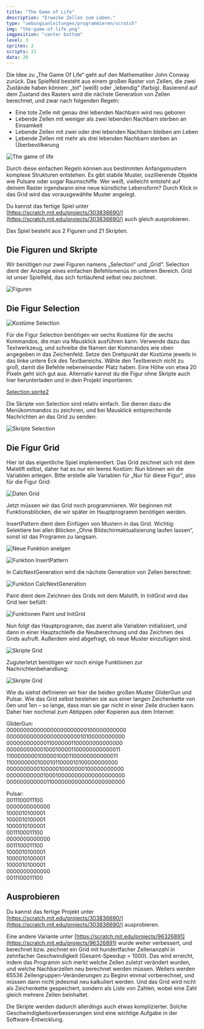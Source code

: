 ```yaml
---
title: "The Game of Life"
description: "Erwecke Zellen zum Leben."
type: "uebungsanleitungen/programmieren/scratch"
img: "the-game-of-life.png"
imgposition: "center bottom"
level: 3
sprites: 2
scripts: 21
data: 20
---
```


Die Idee zu „The Game Of Life“ geht auf den Mathematiker John Conway zurück. Das Spielfeld besteht aus einem großen Raster von Zellen, die zwei Zustände haben können: „tot“ (weiß) oder „lebendig“ (farbig). Basierend auf dem Zustand des Rasters wird die nächste Generation von Zellen berechnet, und zwar nach folgenden Regeln:

* Eine tote Zelle mit genau drei lebenden Nachbarn wird neu geboren
* Lebende Zellen mit weniger als zwei lebenden Nachbarn sterben an Einsamkeit
* Lebende Zellen mit zwei oder drei lebenden Nachbarn bleiben am Leben
* Lebende Zellen mit mehr als drei lebenden Nachbarn sterben an Überbevölkerung

![The game of life](the-game-of-life.png)

Durch diese einfachen Regeln können aus bestimmten Anfangsmustern komplexe Strukturen entstehen. Es gibt stabile Muster, oszillierende Objekte wie Pulsare oder sogar Raumschiffe. Wer weiß, vielleicht entsteht auf deinem Raster irgendwann eine neue künstliche Lebensform? Durch Klick in das Grid wird das vorausgewählte Muster angelegt.

Du kannst das fertige Spiel unter [https://scratch.mit.edu/projects/303836690/](https://scratch.mit.edu/projects/303836690/) auch gleich ausprobieren.

Das Spiel besteht aus 2 Figuren und 21 Skripten.

## Die Figuren und Skripte

Wir benötigen nur zwei Figuren namens „Selection“ und „Grid“. Selection dient der Anzeige eines einfachen Befehlsmenüs im unteren Bereich. Grid ist unser Spielfeld, das sich fortlaufend selbst neu zeichnet.

![Figuren](figuren.png)

## Die Figur Selection

![Kostüme Selection](kostueme-selection.png)

Für die Figur Selection benötigen wir sechs Kostüme für die sechs Kommandos, die man via Mausklick ausführen kann. Verwende dazu das Textwerkzeug, und schreibe die Namen der Kommandos wie oben angegeben in das Zeichenfeld. Setze den Drehpunkt der Kostüme jeweils in das linke untere Eck des Textbereichs. Wähle den Textbereich nicht zu groß, damit die Befehle nebeneinander Platz haben. Eine Höhe von etwa 20 Pixeln geht sich gut aus. Alternativ kannst du die Figur ohne Skripte auch hier herunterladen und in dein Projekt importieren:

[Selection.sprite2](Selection.sprite2)

Die Skripte von Selection sind relativ einfach. Sie dienen dazu die Menükommandos zu zeichnen, und bei Mausklick entsprechende Nachrichten an das Grid zu senden:

![Skripte Selection](skripte-selection.png)

## Die Figur Grid

Hier ist das eigentliche Spiel implementiert. Das Grid zeichnet sich mit dem Malstift selbst, daher hat es nur ein leeres Kostüm:
Nun können wir die Variablen anlegen. Bitte erstelle alle Variablen für „Nur für diese Figur“, also für die Figur Grid:

![Daten Grid](daten-grid.png)

Jetzt müssen wir das Grid noch programmieren. Wir beginnen mit Funktionsblöcken, die wir später im Hauptprogramm benötigen werden.

InsertPattern dient dem Einfügen von Mustern in das Grid. Wichtig: Selektiere bei allen Blöcken „Ohne Bildschirmaktualisierung laufen lassen“, sonst ist das Programm zu langsam.

![Neue Funktion anelgen](neue-funktion.png)

![Funktion InsertPattern](funktion-insert-pattern.png)

In CalcNextGeneration wird die nächste Generation von Zellen berechnet:

![Funktion CalcNextGeneration](funktion-calculate-next-generation.png)

Paint dient dem Zeichnen des Grids mit dem Malstift. In InitGrid wird das Grid leer befüllt:

![Funktionen Paint und InitGrid](funktion-paint-and-init-grid.png)

Nun folgt das Hauptprogramm, das zuerst alle Variablen initialisiert, und dann in einer Hauptschleife die Neuberechnung und das Zeichnen des Grids aufruft. Außerdem wird abgefragt, ob neue Muster einzufügen sind.

![Skripte Grid](skripte-grid-1.png)

Zuguterletzt benötigen wir noch einige Funktionen zur Nachrichtenbehandlung:

![Skripte Grid](skripte-grid-2.png)

Wie du siehst definieren wir hier die beiden großen Muster GliderGun und Pulsar. Wie das Grid selbst bestehen sie aus einer langen Zeichenkette von 0en und 1en – so lange, dass man sie gar nicht in einer Zeile drucken kann. Daher hier nochmal zum Abtippen oder Kopieren aus dem Internet:

GliderGun:<br/>
000000000000000000000000100000000000<br/>
000000000000000000000010100000000000<br/>
000000000000110000001100000000000000<br/>
000000000001000100001100000000000011<br/>
110000000010000010001100000000000011<br/>
110000000010001011000010100000000000<br/>
000000000010000010000000100000000000<br/>
000000000001000100000000000000000000<br/>
000000000000110000000000000000000000

Pulsar:<br/>
0011100011100<br/>
0000000000000<br/>
1000010100001<br/>
1000010100001<br/>
1000010100001<br/>
0011100011100<br/>
0000000000000<br/>
0011100011100<br/>
1000010100001<br/>
1000010100001<br/>
1000010100001<br/>
0000000000000<br/>
0011100011100<br/>


## Ausprobieren

Du kannst das fertige Projekt unter [https://scratch.mit.edu/projects/303836690/](https://scratch.mit.edu/projects/303836690/) ausprobieren.

Eine andere Variante unter [https://scratch.mit.edu/projects/96326891](https://scratch.mit.edu/projects/96326891) wurde weiter verbessert, und berechnet bzw. zeichnet ein Grid mit hundertfacher Zellenanzahl in zehnfacher Geschwindigkeit (Gesamt-Speedup = 1000). Das wird erreicht, indem das Programm sich merkt welche Zellen zuletzt verändert wurden, und welche Nachbarzellen neu berechnet werden müssen. Weiters werden 65536 Zellengruppen-Veränderungen zu Beginn einmal vorberechnet, und müssen dann nicht jedesmal neu kalkuliert werden. Und das Grid wird nicht als Zeichenkette gespeichert, sondern als Liste von Zahlen, wobei eine Zahl gleich mehrere Zellen beinhaltet.

Die Skripte werden dadurch allerdings auch etwas komplizierter. Solche Geschwindigkeitsverbesserungen sind eine wichtige Aufgabe in der Software-Entwicklung. 
